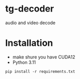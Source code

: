 # tg-decoder
 audio and video decode
# Installation
 - make shure you have CUDA12
 - Python 3.11
```
pip install -r requirements.txt
```
